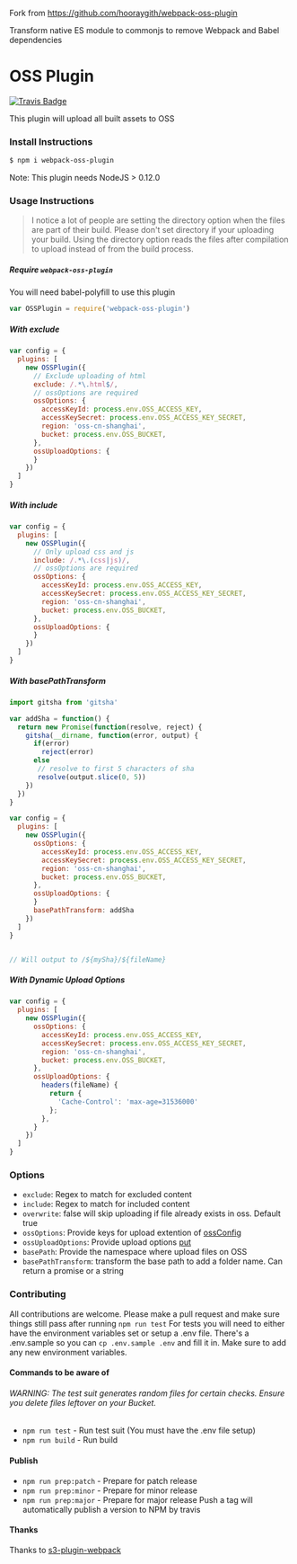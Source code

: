 Fork from https://github.com/hooraygith/webpack-oss-plugin

Transform native ES module to commonjs to remove Webpack and Babel dependencies



OSS Plugin
==========
[![Travis Badge](https://travis-ci.org/waijule/webpack-oss-plugin.svg?branch=master)](https://travis-ci.org/waijule/webpack-oss-plugin)

This plugin will upload all built assets to OSS


### Install Instructions

```bash
$ npm i webpack-oss-plugin
```
Note: This plugin needs NodeJS > 0.12.0

### Usage Instructions
> I notice a lot of people are setting the directory option when the files are part of their build. Please don't set   directory if your uploading your build. Using the directory option reads the files after compilation to upload instead of from the build process.

##### Require `webpack-oss-plugin`
You will need babel-polyfill to use this plugin

```javascript
var OSSPlugin = require('webpack-oss-plugin')
```

##### With exclude
```javascript
var config = {
  plugins: [
    new OSSPlugin({
      // Exclude uploading of html
      exclude: /.*\.html$/,
      // ossOptions are required
      ossOptions: {
        accessKeyId: process.env.OSS_ACCESS_KEY,
        accessKeySecret: process.env.OSS_ACCESS_KEY_SECRET,
        region: 'oss-cn-shanghai',
        bucket: process.env.OSS_BUCKET,
      },
      ossUploadOptions: {
      }
    })
  ]
}
```

##### With include
```javascript
var config = {
  plugins: [
    new OSSPlugin({
      // Only upload css and js
      include: /.*\.(css|js)/,
      // ossOptions are required
      ossOptions: {
        accessKeyId: process.env.OSS_ACCESS_KEY,
        accessKeySecret: process.env.OSS_ACCESS_KEY_SECRET,
        region: 'oss-cn-shanghai',
        bucket: process.env.OSS_BUCKET,
      },
      ossUploadOptions: {
      }
    })
  ]
}
```

##### With basePathTransform
```javascript
import gitsha from 'gitsha'

var addSha = function() {
  return new Promise(function(resolve, reject) {
    gitsha(__dirname, function(error, output) {
      if(error)
        reject(error)
      else
       // resolve to first 5 characters of sha
       resolve(output.slice(0, 5))
    })
  })
}

var config = {
  plugins: [
    new OSSPlugin({
      ossOptions: {
        accessKeyId: process.env.OSS_ACCESS_KEY,
        accessKeySecret: process.env.OSS_ACCESS_KEY_SECRET,
        region: 'oss-cn-shanghai',
        bucket: process.env.OSS_BUCKET,
      },
      ossUploadOptions: {
      }
      basePathTransform: addSha
    })
  ]
}


// Will output to /${mySha}/${fileName}
```

##### With Dynamic Upload Options
```javascript
var config = {
  plugins: [
    new OSSPlugin({
      ossOptions: {
        accessKeyId: process.env.OSS_ACCESS_KEY,
        accessKeySecret: process.env.OSS_ACCESS_KEY_SECRET,
        region: 'oss-cn-shanghai',
        bucket: process.env.OSS_BUCKET,
      },
      ossUploadOptions: {
        headers(fileName) {
          return {
            'Cache-Control': 'max-age=31536000'
          };
        },
      }
    })
  ]
}
```

### Options

- `exclude`: Regex to match for excluded content
- `include`: Regex to match for included content
- `overwrite`: false will skip uploading if file already exists in oss. Default true
- `ossOptions`: Provide keys for upload extention of [ossConfig](https://github.com/ali-sdk/ali-oss#ossoptions)
- `ossUploadOptions`: Provide upload options [put](https://github.com/ali-sdk/ali-oss#putname-file-options)
- `basePath`: Provide the namespace where upload files on OSS
- `basePathTransform`: transform the base path to add a folder name. Can return a promise or a string

### Contributing
All contributions are welcome. Please make a pull request and make sure things still pass after running `npm run test`
For tests you will need to either have the environment variables set or setup a .env file. There's a .env.sample so you can `cp .env.sample .env` and fill it in. Make sure to add any new environment variables.

#### Commands to be aware of
###### *WARNING*: The test suit generates random files for certain checks. Ensure you delete files leftover on your Bucket.
- `npm run test` - Run test suit (You must have the .env file setup)
- `npm run build` - Run build

#### Publish
- `npm run prep:patch` - Prepare for patch release
- `npm run prep:minor` - Prepare for minor release
- `npm run prep:major` - Prepare for major release
Push a tag will automatically publish a version to NPM by travis

#### Thanks
Thanks to [s3-plugin-webpack](https://github.com/MikaAK/s3-plugin-webpack)
